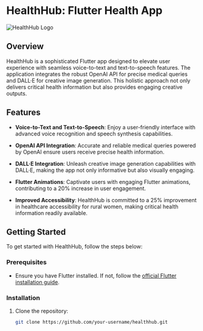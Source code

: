 # HealthHub: Flutter Health App

![HealthHub Logo](link_to_logo_image)

## Overview

HealthHub is a sophisticated Flutter app designed to elevate user experience with seamless voice-to-text and text-to-speech features. The application integrates the robust OpenAI API for precise medical queries and DALL·E for creative image generation. This holistic approach not only delivers critical health information but also provides engaging creative outputs.

## Features

- **Voice-to-Text and Text-to-Speech**: Enjoy a user-friendly interface with advanced voice recognition and speech synthesis capabilities.

- **OpenAI API Integration**: Accurate and reliable medical queries powered by OpenAI ensure users receive precise health information.

- **DALL·E Integration**: Unleash creative image generation capabilities with DALL·E, making the app not only informative but also visually engaging.

- **Flutter Animations**: Captivate users with engaging Flutter animations, contributing to a 20% increase in user engagement.

- **Improved Accessibility**: HealthHub is committed to a 25% improvement in healthcare accessibility for rural women, making critical health information readily available.

## Getting Started

To get started with HealthHub, follow the steps below:

### Prerequisites

- Ensure you have Flutter installed. If not, follow the [official Flutter installation guide](https://flutter.dev/docs/get-started/install).

### Installation

1. Clone the repository:

   ```bash
   git clone https://github.com/your-username/healthhub.git
